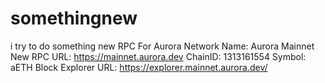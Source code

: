 # somethingnew
i try to do something new
RPC For Aurora 
Network Name: Aurora Mainnet
New RPC URL: https://mainnet.aurora.dev
ChainID: 1313161554
Symbol: aETH
Block Explorer URL: https://explorer.mainnet.aurora.dev/
